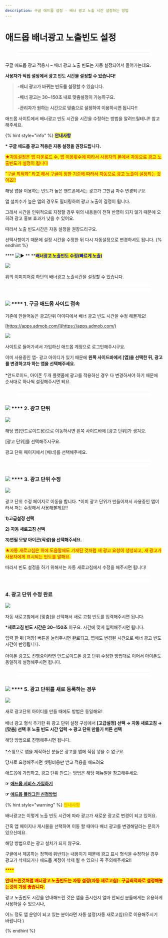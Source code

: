 ```yaml
---
description: 구글 애드몹 설정 - 배너 광고 노출 시간 설정하는 방법
---
```


# 애드몹 배너광고 노출빈도 설정

<figure><img src="../../.gitbook/assets/구분선.PNG" alt=""><figcaption></figcaption></figure>

구글 애드몹 광고 적용시 – 배너 광고 노출 빈도는 자동 설정되어서 들어가는데요.

**사용자가 직접 설정에서 광고 빈도 시간을 설정할 수 있습니다!**&#x20;

> **-배너 광고가 바뀌는 빈도를 설정할 수 있습니다.**
>
> **-배너 광고는 30\~150초 내로 맞춤설정이 가능하구요.**
>
> **-관리자가 원하는 시간으로 맞춤으로 설정하여 이용하시면 됩니다!!**

애드몹 사이트에서 배너광고 빈도 시간을 시간을 수정하는 방법을 알려드릴테니!! 참고해주세요.



{% hint style="info" %}
<mark style="color:blue;">**안내사항**</mark>

**\* 구글 애드몹 광고 적용은 자동 설정을 권장드립니다.**

<mark style="color:red;">★자동설정은 앱 다운로드 수, 앱  이용횟수에 따라서 사용자의 폰에서 자동으로 광고 노출빈도가 설정이 됩니다</mark>

<mark style="color:red;">“구글 최적화” 라고 해서 구글이 정한 기준에 따라서 자동으로 광고 노출이 설정되는 것이죠!!</mark>

해당 앱을 이용하는 빈도가 높은 핸드폰에서는 광고가 그만큼 자주 변경되구요.

앱 설치수가 높은 앱의 경우도 필터링하여 광고 노출이 결정이 됩니다.

그래서 시간을 인위적으로 지정할 경우 위의 내용들이 전혀 반영이 되지 않기 때문에 오히려 광고 홍보 효과가 낮을 수 있어요.

따라서 노출 빈도시간은 자동 설정을 권장드리구요.

선택사항이기 때문에 설정 시간을 수정한 뒤 다시 자동설정으로 변경하셔도 됩니다.
{% endhint %}



&#x20;**** <img src="https://s.w.org/images/core/emoji/11/svg/25b6.svg" alt="▶" data-size="line"> ** **<mark style="color:blue;">**배너광고 노출빈도 수정(빠르게 노출)**</mark>

![](https://wp.swing2app.co.kr/wp-content/uploads/2018/10/%EC%95%A0%EB%93%9C%EB%AA%B9%EA%B5%AC%EA%B8%80%EB%B0%B0%EB%84%88%EB%85%B8%EC%B6%9C%EB%B9%88%EB%8F%84.gif)

위의 이미지처럼 하단의 배너광고 노출시간을 설정할 수 있습니다.

<figure><img src="../../.gitbook/assets/구분선.PNG" alt=""><figcaption></figcaption></figure>

### ![](https://wp.swing2app.co.kr/wp-content/uploads/2018/09/%EB%8B%A8%EB%9D%BD1-1.png) **** 1. 구글 애드몹 사이트 접속

기존에 만들어놓은 광고단위 아이디에서 배너 광고 빈도 시간을 수정 해볼게요!

[https://apps.admob.com/](https://apps.admob.com/)

![](https://wp.swing2app.co.kr/wp-content/uploads/2018/10/%EB%B0%B0%EB%84%88\_%EB%B9%88%EB%8F%841.png)

사이트로 들어가셔서 가입하신 애드몹 계정으로 로그인해주시구요.

이미 사용중인 앱- 광고 아이디가 있기 때문에 **왼쪽 사이드바에서 \[앱]을 선택한 뒤, 광고를 변경하고자 하는 앱을 선택해주세요.**\
\
\*안드로이드, 아이폰 두개 플랫폼에 광고를 적용하신 경우 다 변경하셔야 하기 때문에 순서대로 하나씩 설정해주시면 되요.

<figure><img src="../../.gitbook/assets/구분선.PNG" alt=""><figcaption></figcaption></figure>

### ![](https://wp.swing2app.co.kr/wp-content/uploads/2018/09/%EB%8B%A8%EB%9D%BD1-1.png) **** 2. 광고 단위

![](https://wp.swing2app.co.kr/wp-content/uploads/2018/10/%EB%B0%B0%EB%84%88%EB%B9%88%EB%8F%842.png)

해당 앱(안드로이드용)으로 이동하시면 왼쪽 사이드바에 \[광고 단위]가 생겨요.&#x20;

\[광고 단위]를 선택해주시구요.

광고 단위 페이지에서 \[배너]를 선택해주세요.&#x20;

<figure><img src="../../.gitbook/assets/구분선.PNG" alt=""><figcaption></figcaption></figure>

### ![](https://wp.swing2app.co.kr/wp-content/uploads/2018/09/%EB%8B%A8%EB%9D%BD1-1.png) **** 3. 광고 단위 수정

![](https://wp.swing2app.co.kr/wp-content/uploads/2018/10/%EB%B0%B0%EB%84%88%EB%B9%88%EB%8F%843.png)

광고 단위 수정 페이지로 이동을 합니다. \*이미 광고 단위가 만들어져서 사용중인 앱이라서 저는 수정해서 사용해볼게요!!

**1)고급설정 선택**

**2) 자동 새로고침 선택**

**3)연필 모양 아이콘(작성)을 선택해주세요.**

<mark style="color:red;">★자동 새로고침은 위에 도움말에도 기재된 것처럼 새 광고 요청이 생성되고, 새 광고가 사용자에게 표시되는 빈도를 말해요.</mark>

따라서 빈도 설정을 하기 위해서는 자동 새로고침에서 수정을 해주시면 됩니다!

<figure><img src="../../.gitbook/assets/구분선.PNG" alt=""><figcaption></figcaption></figure>

### 4. 광고 단위 수정 완료

![](https://wp.swing2app.co.kr/wp-content/uploads/2018/10/%EB%B0%B0%EB%84%88%EB%B9%88%EB%8F%844.png)

자동 새로고침에서 \[맞춤]을 선택해서 새로 고침 빈도를 입력해주시면 됩니다.

**\*새로고침 빈도 시간은 30\~150초** 이구요. 시간에 맞게 입력해주시면 됩니다.&#x20;

입력 한 뒤 \[저장] 버튼을 눌러주시면 완료되고, 앱에도 변경된 시간으로 배너 광고 빈도시간이 반영됩니다.\
\
아이폰 광고도 진행중이라면 안드로이드폰 광고 단위 수정한 방법대로 이어서 아이폰도 동일하게 설정해주시면 됩니다.

<figure><img src="../../.gitbook/assets/구분선.PNG" alt=""><figcaption></figcaption></figure>

### ![](https://wp.swing2app.co.kr/wp-content/uploads/2018/09/%EB%8B%A8%EB%9D%BD1-1.png) **** 5. 광고 단위를 새로 등록하는 경우

![](https://wp.swing2app.co.kr/wp-content/uploads/2018/10/%EB%B0%B0%EB%84%88%EB%B9%88%EB%8F%845.png)

새로 광고단위 아이디를 만들 때에도 방법은 동일해요!\
\
배너 광고 형식 추가한 뒤 광고 단위 설정 구성에서 **\[고급설정] 선택 → 자동 새로고침  → \[맞춤] 선택 후 노출 빈도 시간 입력 → 광고 단위 만들기 버튼 선택**&#x20;

해당 방법으로 진행해주시면 됩니다. \
\
\*스윙으로 앱을 제작하신 분들은 광고를 앱에 직접 넣을 수 없구요.

당사로 요청해주시면 셋팅비용만 받고 적용을 해드려요

애드몹에 가입하고, 광고 단위 만드는 방법은 해당 매뉴얼을 참고해주세요.

**☞** [**애드몹 서비스 가입하기**](admob-register.md)

**☞** [**애드몹 플러그인 신청방법**](admob-apply.md)

{% hint style="warning" %}
<mark style="color:orange;">**안내사항**</mark>

배너광고는 이렇게 노출 빈도 시간에 따라 광고가 새로운 광고로 변경이 되고 있어요.&#x20;

간혹 앱 페이지나 게시물을 선택하여 이동 할 때마다 배너 광고를 변경해달라는 문의가 있으신데요.

해당 방법으로는 광고 설치가 되지 않구요.&#x20;

구글에서 제공하는 정책에 위반되는 내용이기 때문에 광고 표시 형식을 수정하실 경우 광고가 삭제되거나 애드몹 계정이 삭제 될 수 있으니 꼭 주의해주세요!!

<mark style="color:red;">****</mark>

<mark style="color:red;">**안내드린것처럼 배너광고 노출빈도는 자동 설정(자동 새로고침)- 구글최적화로 설정해놓는것이 가장 좋습니다.**</mark>

광고 노출빈도 시간을 안내해드린 것은 앱을 출시한지 얼마 안되신 분들에게는 유용하게 사용하실 수 있으시나,

어느 정도 앱 운영이 되고 있는 분이라면 자동 설정(자동 새로고침)으로 이용해주시기 바랍니다.\

{% endhint %}

